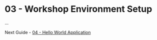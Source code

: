 # 03 - Workshop Environment Setup

...

Next Guide - [04 - Hello World Application](../04-hello-world-application/README.md)
